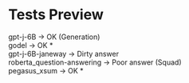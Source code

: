 # Tests Preview  
gpt-j-6B -> OK (Generation)  
godel -> OK *  
gpt-j-6B-janeway -> Dirty answer  
roberta_question-answering -> Poor answer (Squad)  
pegasus_xsum -> OK *  
  
